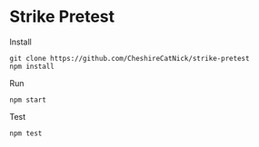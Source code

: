# Strike Pretest
Install
```
git clone https://github.com/CheshireCatNick/strike-pretest
npm install
```

Run
```
npm start
```

Test
```
npm test
```
